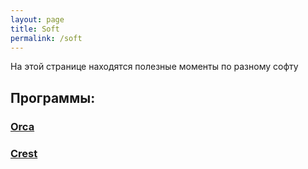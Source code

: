 ```yaml
---
layout: page
title: Soft
permalink: /soft
---
```

На этой странице находятся полезные моменты по разному софту
## Программы:
### [Orca](soft/orca)

### [Crest](soft/crest)

